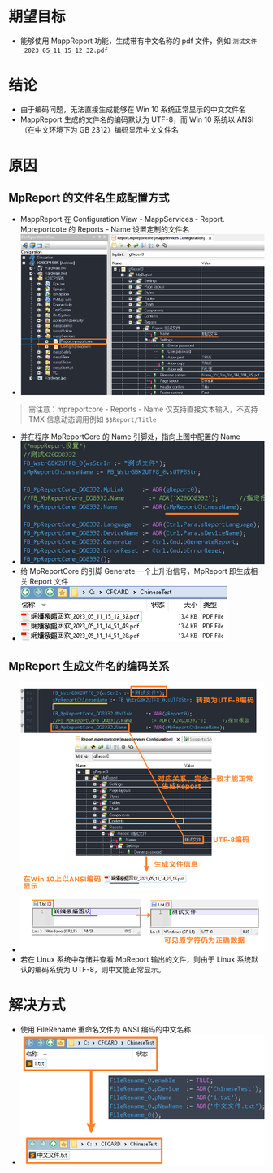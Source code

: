 # 期望目标
- 能够使用 MappReport 功能，生成带有中文名称的 pdf 文件，例如 `测试文件_2023_05_11_15_12_32.pdf`

# 结论
- 由于编码问题，无法直接生成能够在 Win 10 系统正常显示的中文文件名
- MappReport 生成的文件名的编码默认为 UTF-8，而 Win 10 系统以 ANSI（在中文环境下为 GB 2312）编码显示中文文件名

# 原因
## MpReport 的文件名生成配置方式
- MappReport 在 Configuration View - MappServices - Report. Mpreportcote 的 Reports - Name 设置定制的文件名
- ![](FILES/033mappReport是否可以输出包含中文文件名的Report/image-20230511155706939.png)

> 需注意：mpreportcore - Reports - Name 仅支持直接文本输入，不支持 TMX 信息动态调用例如 `$$Report/Title`

- 并在程序 MpReportCore 的 Name 引脚处，指向上图中配置的 Name
- ![](FILES/033mappReport是否可以输出包含中文文件名的Report/image-20230511172619030.png)
- 给 MpReportCore 的引脚 Generate 一个上升沿信号，MpReport 即生成相关 Report 文件
- ![](FILES/033mappReport是否可以输出包含中文文件名的Report/image-20230511173121055.png)

## MpReport 生成文件名的编码关系
- ![](FILES/033mappReport是否可以输出包含中文文件名的Report/image-20230511172804982.png)
- 若在 Linux 系统中存储并查看 MpReport 输出的文件，则由于 Linux 系统默认的编码系统为 UTF-8，则中文能正常显示。
# 解决方式
- 使用 FileRename 重命名文件为 ANSI 编码的中文名称
- ![](FILES/033mappReport是否可以输出包含中文文件名的Report/image-20230511172904366.png)

